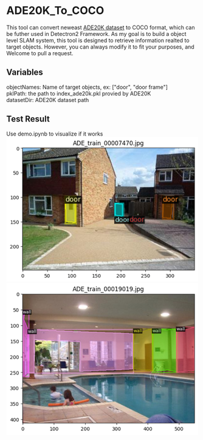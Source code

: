 # ADE20K_To_COCO
This tool can convert neweast [ADE20K dataset](https://groups.csail.mit.edu/vision/datasets/ADE20K/) to COCO format, which can be futher used in Detectron2 Framework.
As my goal is to build a object level SLAM system, this tool is designed to retrieve information realted to target objects.
However, you can always modify it to fit your purposes, and Welcome to pull a request.

## Variables
objectNames: Name of target objects, ex: ["door", "door frame"]\
pklPath: the path to index_ade20k.pkl provied by ADE20K\
datasetDir: ADE20K dataset path

## Test Result
Use demo.ipynb to visualize if it works
![image](./figure/door1.png)
![image](./figure/wall1.png)